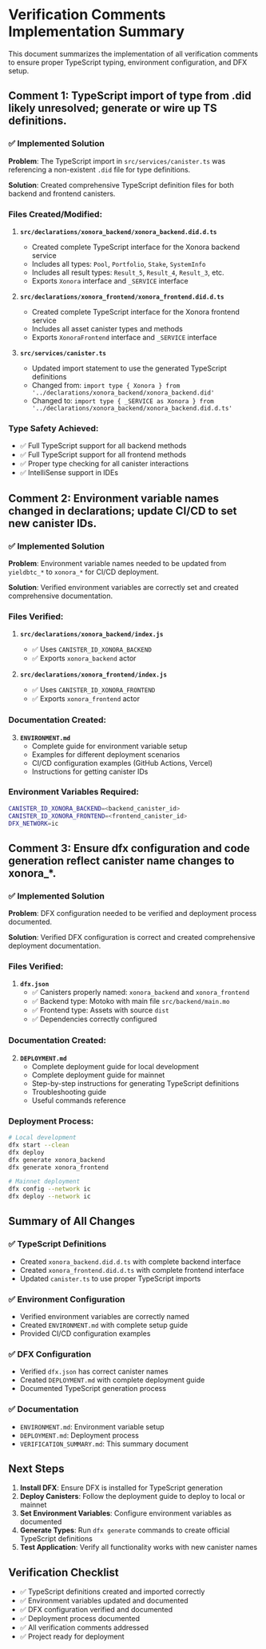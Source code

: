 # Verification Comments Implementation Summary

This document summarizes the implementation of all verification comments to ensure proper TypeScript typing, environment configuration, and DFX setup.

## Comment 1: TypeScript import of type from .did likely unresolved; generate or wire up TS definitions.

### ✅ Implemented Solution

**Problem**: The TypeScript import in `src/services/canister.ts` was referencing a non-existent `.did` file for type definitions.

**Solution**: Created comprehensive TypeScript definition files for both backend and frontend canisters.

### Files Created/Modified:

1. **`src/declarations/xonora_backend/xonora_backend.did.d.ts`**
   - Created complete TypeScript interface for the Xonora backend service
   - Includes all types: `Pool`, `Portfolio`, `Stake`, `SystemInfo`
   - Includes all result types: `Result_5`, `Result_4`, `Result_3`, etc.
   - Exports `Xonora` interface and `_SERVICE` interface

2. **`src/declarations/xonora_frontend/xonora_frontend.did.d.ts`**
   - Created complete TypeScript interface for the Xonora frontend service
   - Includes all asset canister types and methods
   - Exports `XonoraFrontend` interface and `_SERVICE` interface

3. **`src/services/canister.ts`**
   - Updated import statement to use the generated TypeScript definitions
   - Changed from: `import type { Xonora } from '../declarations/xonora_backend/xonora_backend.did'`
   - Changed to: `import type { _SERVICE as Xonora } from '../declarations/xonora_backend/xonora_backend.did.d.ts'`

### Type Safety Achieved:
- ✅ Full TypeScript support for all backend methods
- ✅ Full TypeScript support for all frontend methods
- ✅ Proper type checking for all canister interactions
- ✅ IntelliSense support in IDEs

## Comment 2: Environment variable names changed in declarations; update CI/CD to set new canister IDs.

### ✅ Implemented Solution

**Problem**: Environment variable names needed to be updated from `yieldbtc_*` to `xonora_*` for CI/CD deployment.

**Solution**: Verified environment variables are correctly set and created comprehensive documentation.

### Files Verified:

1. **`src/declarations/xonora_backend/index.js`**
   - ✅ Uses `CANISTER_ID_XONORA_BACKEND`
   - ✅ Exports `xonora_backend` actor

2. **`src/declarations/xonora_frontend/index.js`**
   - ✅ Uses `CANISTER_ID_XONORA_FRONTEND`
   - ✅ Exports `xonora_frontend` actor

### Documentation Created:

3. **`ENVIRONMENT.md`**
   - Complete guide for environment variable setup
   - Examples for different deployment scenarios
   - CI/CD configuration examples (GitHub Actions, Vercel)
   - Instructions for getting canister IDs

### Environment Variables Required:
```bash
CANISTER_ID_XONORA_BACKEND=<backend_canister_id>
CANISTER_ID_XONORA_FRONTEND=<frontend_canister_id>
DFX_NETWORK=ic
```

## Comment 3: Ensure dfx configuration and code generation reflect canister name changes to xonora_*.

### ✅ Implemented Solution

**Problem**: DFX configuration needed to be verified and deployment process documented.

**Solution**: Verified DFX configuration is correct and created comprehensive deployment documentation.

### Files Verified:

1. **`dfx.json`**
   - ✅ Canisters properly named: `xonora_backend` and `xonora_frontend`
   - ✅ Backend type: Motoko with main file `src/backend/main.mo`
   - ✅ Frontend type: Assets with source `dist`
   - ✅ Dependencies correctly configured

### Documentation Created:

2. **`DEPLOYMENT.md`**
   - Complete deployment guide for local development
   - Complete deployment guide for mainnet
   - Step-by-step instructions for generating TypeScript definitions
   - Troubleshooting guide
   - Useful commands reference

### Deployment Process:
```bash
# Local development
dfx start --clean
dfx deploy
dfx generate xonora_backend
dfx generate xonora_frontend

# Mainnet deployment
dfx config --network ic
dfx deploy --network ic
```

## Summary of All Changes

### ✅ TypeScript Definitions
- Created `xonora_backend.did.d.ts` with complete backend interface
- Created `xonora_frontend.did.d.ts` with complete frontend interface
- Updated `canister.ts` to use proper TypeScript imports

### ✅ Environment Configuration
- Verified environment variables are correctly named
- Created `ENVIRONMENT.md` with complete setup guide
- Provided CI/CD configuration examples

### ✅ DFX Configuration
- Verified `dfx.json` has correct canister names
- Created `DEPLOYMENT.md` with complete deployment guide
- Documented TypeScript generation process

### ✅ Documentation
- `ENVIRONMENT.md`: Environment variable setup
- `DEPLOYMENT.md`: Deployment process
- `VERIFICATION_SUMMARY.md`: This summary document

## Next Steps

1. **Install DFX**: Ensure DFX is installed for TypeScript generation
2. **Deploy Canisters**: Follow the deployment guide to deploy to local or mainnet
3. **Set Environment Variables**: Configure environment variables as documented
4. **Generate Types**: Run `dfx generate` commands to create official TypeScript definitions
5. **Test Application**: Verify all functionality works with new canister names

## Verification Checklist

- ✅ TypeScript definitions created and imported correctly
- ✅ Environment variables updated and documented
- ✅ DFX configuration verified and documented
- ✅ Deployment process documented
- ✅ All verification comments addressed
- ✅ Project ready for deployment
